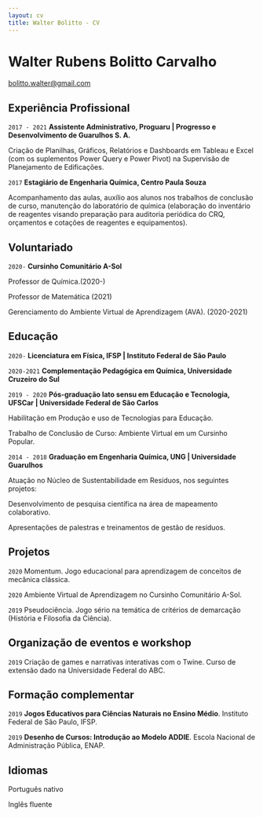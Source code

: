 ```yaml
---
layout: cv
title: Walter Bolitto - CV
---
```

# Walter Rubens Bolitto Carvalho

<div id="webaddress">
<a href="walter.carvalho@aluno.ufabc.edu.br">bolitto.walter@gmail.com</a>
</div>

## Experiência Profissional

`2017 - 2021`
__Assistente Administrativo, Proguaru | Progresso e Desenvolvimento de Guarulhos S. A.__

Criação de Planilhas, Gráficos, Relatórios e Dashboards em Tableau e Excel (com os suplementos Power Query e Power Pivot) na Supervisão de Planejamento de Edificações.

`2017`
__Estagiário de Engenharia Química, Centro Paula Souza__

Acompanhamento das aulas, auxílio aos alunos nos trabalhos de conclusão de curso, manutenção do laboratório de química (elaboração do inventário de reagentes visando preparação para auditoria periódica do CRQ, orçamentos e cotações de reagentes e equipamentos).

## Voluntariado

`2020-`
__Cursinho Comunitário A-Sol__

Professor de Química.(2020-)

Professor de Matemática (2021)

Gerenciamento do Ambiente Virtual de Aprendizagem (AVA). (2020-2021)

## Educação

`2020-`
__Licenciatura em Física, IFSP | Instituto Federal de São Paulo__

`2020-2021`
__Complementação Pedagógica em Química, Universidade Cruzeiro do Sul__

`2019 - 2020`
__Pós-graduação lato sensu em Educação e Tecnologia, UFSCar | Universidade Federal de São Carlos__

Habilitação em Produção e uso de Tecnologias para Educação.

Trabalho de Conclusão de Curso: Ambiente Virtual em um Cursinho Popular.

`2014 - 2018`
__Graduação em Engenharia Química, UNG | Universidade Guarulhos__

Atuação no Núcleo de Sustentabilidade em Resíduos, nos seguintes projetos:

Desenvolvimento de pesquisa científica na área de mapeamento colaborativo.

Apresentações de palestras e treinamentos de gestão de resíduos.

## Projetos

`2020`
Momentum. Jogo educacional para aprendizagem de conceitos de mecânica clássica.

`2020`
Ambiente Virtual de Aprendizagem no Cursinho Comunitário A-Sol.

`2019`
Pseudociência. Jogo sério na temática de critérios de demarcação (História e Filosofia da Ciência).

## Organização de eventos e workshop

`2019`
Criação de games e narrativas interativas com o Twine. Curso de extensão dado na Universidade Federal do ABC.

## Formação complementar

`2019`
__Jogos Educativos para Ciências Naturais no Ensino Médio__. Instituto Federal de São Paulo, IFSP. 

`2019`
__Desenho de Cursos: Introdução ao Modelo ADDIE__. Escola Nacional de Administração Pública, ENAP. 


## Idiomas

Português nativo

Inglês fluente

<!-- ### Footer

Last updated: ago 2021 -->
